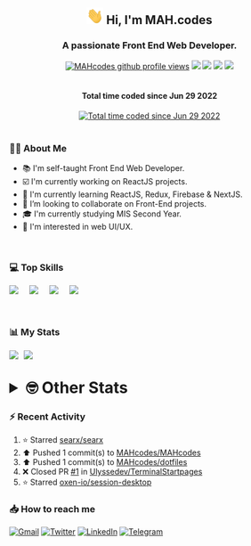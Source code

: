 <h2 align="center"><img src="./Hi.gif" width="30px" height="30px"> Hi, I'm MAH.codes</h2>

<h3 align="center">A passionate Front End Web Developer.</h3>

<div align="center">
  <a href="#"><img src="https://komarev.com/ghpvc/?username=MAHcodes&style=for-the-badge&color=FBA733" alt="MAHcodes github profile views" /></a>
  <a href="https://www.linux.org"><img src="https://img.shields.io/badge/OS-Linux-e06c75?style=for-the-badge&logo=linux" /></a>
	<a href="https://archlinux.org"><img src="https://img.shields.io/badge/DISTRO-Arch-56b6c2?style=for-the-badge&logo=arch-linux" /></a>
	<a href="https://dwm.suckless.org"><img src="https://img.shields.io/badge/WM-DWM-005577?style=for-the-badge&logo=dwm" /></a>
	<a href="https://neovim.io"><img src="https://img.shields.io/badge/IDE-Neovim-98c379?style=for-the-badge&logo=neovim" /></a>
</div>

<br>

<div align="center">
<h4>Total time coded since Jun 29 2022</h4>
<a href="https://wakatime.com/@44eeab2c-51f5-4574-a918-82e5b17d9c49"><img src="https://wakatime.com/badge/user/44eeab2c-51f5-4574-a918-82e5b17d9c49.svg?style=for-the-badge" alt="Total time coded since Jun 29 2022" /></a></div>
<br>

### :man_technologist: About Me

- :books: I'm self-taught Front End Web Developer.
- :ballot_box_with_check: I'm currently working on ReactJS projects.
- :dart: I'm currently learning ReactJS, Redux, Firebase & NextJS.
- :eyes: I’m looking to collaborate on Front-End projects.
- :mortar_board: I'm currently studying MIS Second Year.
- :art: I'm interested in web UI/UX.

<br>

### :computer: Top Skills

<div style="display:flex;">
<img width ='36px' src ='https://raw.githubusercontent.com/rahulbanerjee26/githubAboutMeGenerator/main/icons/html.svg' />
<img width ='36px' src ='https://raw.githubusercontent.com/rahulbanerjee26/githubAboutMeGenerator/main/icons/css.svg' />
<img width ='36px' src ='https://raw.githubusercontent.com/rahulbanerjee26/githubAboutMeGenerator/main/icons/javascript.svg' />
<img width ='36px' src ='https://raw.githubusercontent.com/rahulbanerjee26/githubAboutMeGenerator/main/icons/reactjs.svg' />
</div>

<br>
<br>

### :bar_chart: My Stats

<img src="https://github-readme-stats.vercel.app/api?username=MAHcodes&show_icons=true&locale=en" width="49%" /><span style="display:inline-block;width:2%"></span><img src="https://github-readme-streak-stats.herokuapp.com/?user=MAHcodes&" width="49%" />

<br>

<details>
<summary style="font-size: 1.75rem; font-weight: bold;"><strong style="font-size: 1.75rem; font-weight: bold;"> 🤓 Other Stats </strong></summary>
<br>

<!--START_SECTION:waka-->
![Lines of code](https://img.shields.io/badge/From%20Hello%20World%20I%27ve%20Written-249%20Thousand%20lines%20of%20code-blue)

**🐱 My GitHub Data** 

> 🏆 1,174 Contributions in the Year 2022
 > 
> 📦 343.2 kB Used in GitHub's Storage 
 > 
> 💼 Opted to Hire
 > 
> 📜 25 Public Repositories 
 > 
> 🔑 7 Private Repositories  
 > 
**I'm a Night 🦉** 

```text
🌞 Morning    151 commits    ███░░░░░░░░░░░░░░░░░░░░░░   14.44% 
🌆 Daytime    261 commits    ██████░░░░░░░░░░░░░░░░░░░   24.95% 
🌃 Evening    410 commits    █████████░░░░░░░░░░░░░░░░   39.2% 
🌙 Night      224 commits    █████░░░░░░░░░░░░░░░░░░░░   21.41%

```
📅 **I'm Most Productive on Monday** 

```text
Monday       178 commits    ████░░░░░░░░░░░░░░░░░░░░░   17.02% 
Tuesday      155 commits    ███░░░░░░░░░░░░░░░░░░░░░░   14.82% 
Wednesday    128 commits    ███░░░░░░░░░░░░░░░░░░░░░░   12.24% 
Thursday     127 commits    ███░░░░░░░░░░░░░░░░░░░░░░   12.14% 
Friday       109 commits    ██░░░░░░░░░░░░░░░░░░░░░░░   10.42% 
Saturday     172 commits    ████░░░░░░░░░░░░░░░░░░░░░   16.44% 
Sunday       177 commits    ████░░░░░░░░░░░░░░░░░░░░░   16.92%

```


📊 **This Week I Spent My Time On** 

```text
⌚︎ Time Zone: Asia/Beirut

💬 Programming Languages: 
Lua                      3 hrs 49 mins       ███████░░░░░░░░░░░░░░░░░░   29.29% 
TypeScript               3 hrs 25 mins       ██████░░░░░░░░░░░░░░░░░░░   26.2% 
JavaScript               3 hrs 3 mins        █████░░░░░░░░░░░░░░░░░░░░   23.39% 
Markdown                 55 mins             █░░░░░░░░░░░░░░░░░░░░░░░░   7.11% 
Other                    34 mins             █░░░░░░░░░░░░░░░░░░░░░░░░   4.36%

🔥 Editors: 
Neovim                   13 hrs 2 mins       █████████████████████████   100.0%

🐱‍💻 Projects: 
canadiansouq.com         3 hrs 44 mins       ███████░░░░░░░░░░░░░░░░░░   28.65% 
dotfiles                 3 hrs 43 mins       ███████░░░░░░░░░░░░░░░░░░   28.52% 
portfolio                2 hrs 40 mins       █████░░░░░░░░░░░░░░░░░░░░   20.54% 
Unknown Project          1 hr 48 mins        ███░░░░░░░░░░░░░░░░░░░░░░   13.84% 
lvim                     25 mins             ░░░░░░░░░░░░░░░░░░░░░░░░░   3.3%

💻 Operating System: 
Linux                    13 hrs 2 mins       █████████████████████████   100.0%

```

**I Mostly Code in JavaScript** 

```text
JavaScript               15 repos            ██████████████░░░░░░░░░░░   55.56% 
Python                   3 repos             ██░░░░░░░░░░░░░░░░░░░░░░░   11.11% 
CSS                      2 repos             █░░░░░░░░░░░░░░░░░░░░░░░░   7.41% 
TypeScript               2 repos             █░░░░░░░░░░░░░░░░░░░░░░░░   7.41% 
HTML                     1 repo              █░░░░░░░░░░░░░░░░░░░░░░░░   3.7%

```



 Last Updated on 20/12/2022 18:43:07 UTC
<!--END_SECTION:waka-->

</details>

### :zap: Recent Activity

<!--RECENT_ACTIVITY:start-->
1. ⭐ Starred [searx/searx](https://github.com/searx/searx)
2. ⬆️ Pushed 1 commit(s) to [MAHcodes/MAHcodes](https://github.com/MAHcodes/MAHcodes)
3. ⬆️ Pushed 1 commit(s) to [MAHcodes/dotfiles](https://github.com/MAHcodes/dotfiles)
4. ❌ Closed PR [#1](https://github.com/Ulyssedev/TerminalStartpages/pull/1) in [Ulyssedev/TerminalStartpages](https://github.com/Ulyssedev/TerminalStartpages)
5. ⭐ Starred [oxen-io/session-desktop](https://github.com/oxen-io/session-desktop)
<!--RECENT_ACTIVITY:end-->

### :inbox_tray: How to reach me

[![Gmail](https://img.shields.io/badge/Gmail-D14836?style=for-the-badge&logo=gmail&logoColor=white)](mailto:mhmdalihsen102@gmail.com)
[![Twitter](https://img.shields.io/badge/Twitter-1DA1F2?style=for-the-badge&logo=twitter&logoColor=white)](https://twitter.com/MhmdAliHsen)
[![LinkedIn](https://img.shields.io/badge/LinkedIn-0077B5?style=for-the-badge&logo=linkedin&logoColor=white)](https://www.linkedin.com/in/mah-codes-66b0671b7/)
[![Telegram](https://img.shields.io/badge/Telegram-2CA5E0?style=for-the-badge&logo=telegram&logoColor=white&bgColor=black)](https://t.me/mhmdalihsen)
